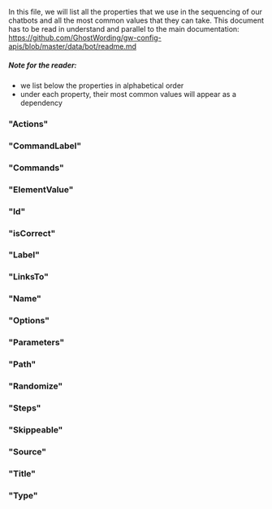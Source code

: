In this file, we will list all the properties that we use in the sequencing of our chatbots and all the most common values that they can take. 
This document has to be read in understand and parallel to the main documentation: https://github.com/GhostWording/gw-config-apis/blob/master/data/bot/readme.md

##### Note for the reader:
- we list below the properties in alphabetical order
- under each property, their most common values will appear as a dependency


### "Actions"

### "CommandLabel"

### "Commands"

### "ElementValue"

### "Id"

### "isCorrect"

### "Label"

### "LinksTo"

### "Name"

### "Options"

### "Parameters"

### "Path"

### "Randomize"

### "Steps"

### "Skippeable"

### "Source"

### "Title"

### "Type"






